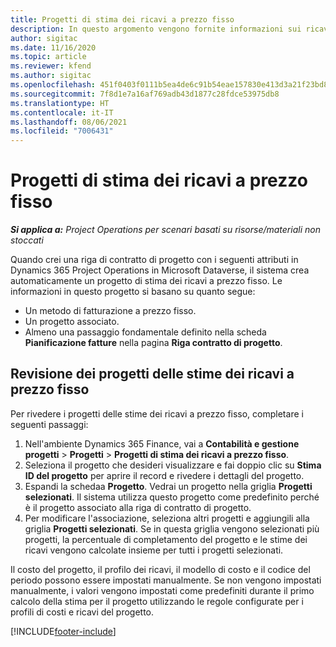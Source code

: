 ```yaml
---
title: Progetti di stima dei ricavi a prezzo fisso
description: In questo argomento vengono fornite informazioni sui ricavi a prezzo fisso nei progetti.
author: sigitac
ms.date: 11/16/2020
ms.topic: article
ms.reviewer: kfend
ms.author: sigitac
ms.openlocfilehash: 451f0403f0111b5ea4de6c91b54eae157830e413d3a21f23bd841a66905e147b
ms.sourcegitcommit: 7f8d1e7a16af769adb43d1877c28fdce53975db8
ms.translationtype: HT
ms.contentlocale: it-IT
ms.lasthandoff: 08/06/2021
ms.locfileid: "7006431"
---
```

# <a name="fixed-price-revenue-estimate-projects"></a>Progetti di stima dei ricavi a prezzo fisso 

_**Si applica a:** Project Operations per scenari basati su risorse/materiali non stoccati_

Quando crei una riga di contratto di progetto con i seguenti attributi in Dynamics 365 Project Operations in Microsoft Dataverse, il sistema crea automaticamente un progetto di stima dei ricavi a prezzo fisso. Le informazioni in questo progetto si basano su quanto segue:

  - Un metodo di fatturazione a prezzo fisso.
  - Un progetto associato.
  - Almeno una passaggio fondamentale definito nella scheda **Pianificazione fatture** nella pagina **Riga contratto di progetto**.

## <a name="review-fixed-price-revenue-estimates-projects"></a>Revisione dei progetti delle stime dei ricavi a prezzo fisso
Per rivedere i progetti delle stime dei ricavi a prezzo fisso, completare i seguenti passaggi:

1. Nell'ambiente Dynamics 365 Finance, vai a **Contabilità e gestione progetti** > **Progetti** > **Progetti di stima dei ricavi a prezzo fisso**.
2. Seleziona il progetto che desideri visualizzare e fai doppio clic su **Stima ID del progetto** per aprire il record e rivedere i dettagli del progetto.
3. Espandi la schedaa **Progetto**. Vedrai un progetto nella griglia **Progetti selezionati**. Il sistema utilizza questo progetto come predefinito perché è il progetto associato alla riga di contratto di progetto. 
4. Per modificare l'associazione, seleziona altri progetti e aggiungili alla griglia **Progetti selezionati**. Se in questa griglia vengono selezionati più progetti, la percentuale di completamento del progetto e le stime dei ricavi vengono calcolate insieme per tutti i progetti selezionati.

  Il costo del progetto, il profilo dei ricavi, il modello di costo e il codice del periodo possono essere impostati manualmente. Se non vengono impostati manualmente, i valori vengono impostati come predefiniti durante il primo calcolo della stima per il progetto utilizzando le regole configurate per i profili di costi e ricavi del progetto.



[!INCLUDE[footer-include](../includes/footer-banner.md)]